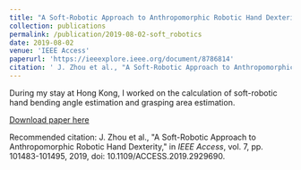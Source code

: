 ```yaml
---
title: "A Soft-Robotic Approach to Anthropomorphic Robotic Hand Dexterity"
collection: publications
permalink: /publication/2019-08-02-soft_robotics
date: 2019-08-02
venue: 'IEEE Access'
paperurl: 'https://ieeexplore.ieee.org/document/8786814'
citation: ' J. Zhou et al., "A Soft-Robotic Approach to Anthropomorphic Robotic Hand Dexterity," in <i>IEEE Access</i>, vol. 7, pp. 101483-101495, 2019, doi: 10.1109/ACCESS.2019.2929690.'
---
```

During my stay at Hong Kong, I worked on the calculation of soft-robotic hand bending angle estimation and grasping area estimation.

[Download paper here](https://ieeexplore.ieee.org/document/8786814)

Recommended citation: J. Zhou et al., "A Soft-Robotic Approach to Anthropomorphic Robotic Hand Dexterity," in <i>IEEE Access</i>, vol. 7, pp. 101483-101495, 2019, doi: 10.1109/ACCESS.2019.2929690.
